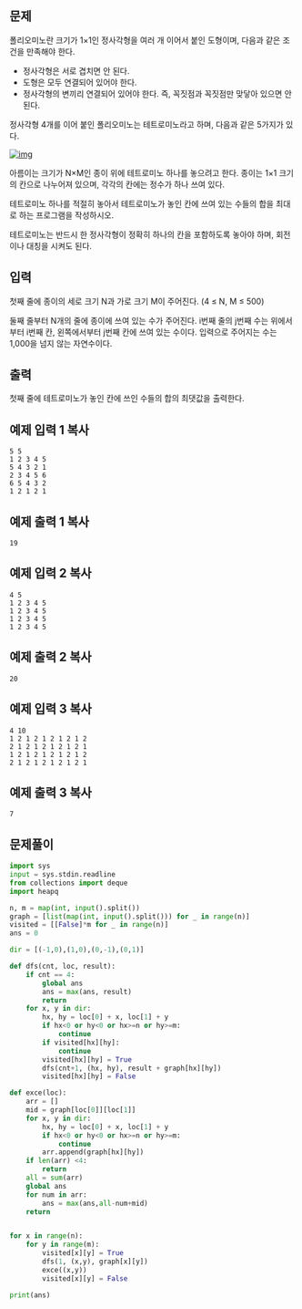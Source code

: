 ## 문제

폴리오미노란 크기가 1×1인 정사각형을 여러 개 이어서 붙인 도형이며, 다음과 같은 조건을 만족해야 한다.

- 정사각형은 서로 겹치면 안 된다.
- 도형은 모두 연결되어 있어야 한다.
- 정사각형의 변끼리 연결되어 있어야 한다. 즉, 꼭짓점과 꼭짓점만 맞닿아 있으면 안 된다.

정사각형 4개를 이어 붙인 폴리오미노는 테트로미노라고 하며, 다음과 같은 5가지가 있다.

[![img](https://onlinejudgeimages.s3-ap-northeast-1.amazonaws.com/problem/14500/1.png)](https://commons.wikimedia.org/wiki/File:All_5_free_tetrominoes.svg)

아름이는 크기가 N×M인 종이 위에 테트로미노 하나를 놓으려고 한다. 종이는 1×1 크기의 칸으로 나누어져 있으며, 각각의 칸에는 정수가 하나 쓰여 있다.

테트로미노 하나를 적절히 놓아서 테트로미노가 놓인 칸에 쓰여 있는 수들의 합을 최대로 하는 프로그램을 작성하시오.

테트로미노는 반드시 한 정사각형이 정확히 하나의 칸을 포함하도록 놓아야 하며, 회전이나 대칭을 시켜도 된다.

## 입력

첫째 줄에 종이의 세로 크기 N과 가로 크기 M이 주어진다. (4 ≤ N, M ≤ 500)

둘째 줄부터 N개의 줄에 종이에 쓰여 있는 수가 주어진다. i번째 줄의 j번째 수는 위에서부터 i번째 칸, 왼쪽에서부터 j번째 칸에 쓰여 있는 수이다. 입력으로 주어지는 수는 1,000을 넘지 않는 자연수이다.

## 출력

첫째 줄에 테트로미노가 놓인 칸에 쓰인 수들의 합의 최댓값을 출력한다.

## 예제 입력 1 복사

```
5 5
1 2 3 4 5
5 4 3 2 1
2 3 4 5 6
6 5 4 3 2
1 2 1 2 1
```

## 예제 출력 1 복사

```
19
```

## 예제 입력 2 복사

```
4 5
1 2 3 4 5
1 2 3 4 5
1 2 3 4 5
1 2 3 4 5
```

## 예제 출력 2 복사

```
20
```

## 예제 입력 3 복사

```
4 10
1 2 1 2 1 2 1 2 1 2
2 1 2 1 2 1 2 1 2 1
1 2 1 2 1 2 1 2 1 2
2 1 2 1 2 1 2 1 2 1
```

## 예제 출력 3 복사

```
7
```


## 문제풀이

```python
import sys
input = sys.stdin.readline
from collections import deque
import heapq

n, m = map(int, input().split())
graph = [list(map(int, input().split())) for _ in range(n)]
visited = [[False]*m for _ in range(n)]
ans = 0

dir = [(-1,0),(1,0),(0,-1),(0,1)]

def dfs(cnt, loc, result):
    if cnt == 4:
        global ans
        ans = max(ans, result)
        return
    for x, y in dir:
        hx, hy = loc[0] + x, loc[1] + y
        if hx<0 or hy<0 or hx>=n or hy>=m:
            continue
        if visited[hx][hy]:
            continue
        visited[hx][hy] = True
        dfs(cnt+1, (hx, hy), result + graph[hx][hy])
        visited[hx][hy] = False

def exce(loc):
    arr = []
    mid = graph[loc[0]][loc[1]]
    for x, y in dir:
        hx, hy = loc[0] + x, loc[1] + y
        if hx<0 or hy<0 or hx>=n or hy>=m:
            continue
        arr.append(graph[hx][hy])
    if len(arr) <4:
        return
    all = sum(arr)
    global ans
    for num in arr:
        ans = max(ans,all-num+mid)
    return


for x in range(n):
    for y in range(m):
        visited[x][y] = True
        dfs(1, (x,y), graph[x][y])
        exce((x,y))
        visited[x][y] = False

print(ans)
```
